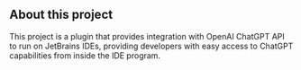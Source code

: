 <!-- Plugin description -->

## About this project

This project is a plugin that provides integration with OpenAI ChatGPT API to run on JetBrains IDEs, providing developers with easy access to ChatGPT capabilities from inside the IDE program.

<!-- Plugin description end -->
